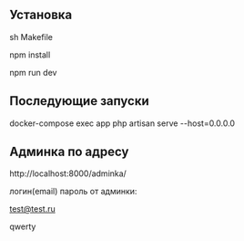 ## Установка
sh Makefile

npm install

npm run dev

## Последующие запуски

docker-compose exec app php artisan serve --host=0.0.0.0

## Админка по адресу 

http://localhost:8000/adminka/

логин(email) пароль от админки:

test@test.ru 

qwerty
